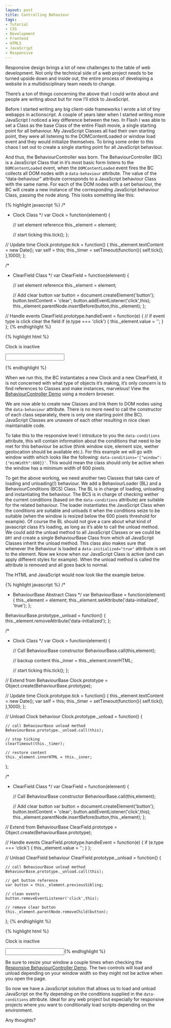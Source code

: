 ```yaml
---
layout: post
title: Controlling Behaviour
tags:
- Tutorial
- CSS
- Development
- Frontend
- HTML5
- JavaScript
- Responsive
---
```

Responsive design brings a lot of new challenges to the table of web development. Not only the technical side of a web project needs to be turned upside down and inside out, the entire process of developing a website in a multidisciplinary team needs to change.

There’s a ton of things concerning the above that I could write about and people are writing about but for now I’ll stick to JavaScript.

Before I started writing any big client-side frameworks I wrote a lot of tiny webapps in actionscript. A couple of years later when I started writing more JavaScript I noticed a key difference between the two. In Flash I was able to set a Class as the base Class of the entire Flash movie, a single starting point for all behaviour. My JavaScript Classes all had their own starting point, they were all listening to the DOMContentLoaded or window load event and they would initialize themselves. To bring some order to this chaos I set out to create a single starting point for all JavaScript behaviour.

And thus, the BehaviourController was born. The BehaviourController (BC) is a JavaScript Class that in it’s most basic form listens to the `DOMContentLoaded` event, when the `DOMContentLoaded` event fires the BC collects all DOM nodes with a `data-behaviour` attribute. The value of the “data-behaviour” attribute corresponds to a JavaScript behaviour Class with the same name. For each of the DOM nodes with a set behaviour, the BC will create a new instance of the corresponding JavaScript behaviour Class, passing the node along. This looks something like this:


{% highlight javascript %}
/*
 * Clock Class
 */
var Clock = function(element) {
    
    // set element reference
    this._element = element;
    
    // start ticking
    this.tick();
};

// Update time
Clock.prototype.tick = function() {
    this._element.textContent = new Date();
    var self = this;
    this._timer = setTimeout(function(){
        self.tick();
    },1000);
};



/*
 * ClearField Class
 */
var ClearField = function(element) {
    
    // set element reference
    this._element = element;
    
    // Add clear button
    var button = document.createElement('button');
    button.textContent = 'clear';
    button.addEventListener('click',this);
    this._element.parentNode.insertBefore(button,this._element);
};

// Handle events
ClearField.prototype.handleEvent = function(e) {
    // if event type is click clear the field
    if (e.type === 'click') {
        this._element.value = '';
    }
};
{% endhighlight %}

{% highlight html %}
<!-- Clock behaviour HTML -->
<p data-behaviour="Clock">Clock is inactive</p>
 
<!-- ClearField behaviour HTML -->
<input type="text" data-behaviour="ClearField">
 
<!-- Initialize all Behaviour -->
<script>
BehaviourController.applyDefault();
</script>
{% endhighlight %}

When we run this, the BC instantiates a new Clock and a new ClearField, it is not concerned with what type of objects it’s making, it’s only concern is to find references to Classes and make instances, marvelous! View the [BehaviourController Demo](http://codepen.io/rikschennink/pen/Fsfnu) using a modern browser.

We are now able to create new Classes and link them to DOM nodes using the `data-behaviour` attribute. There is no more need to call the constructor of each class separately, there is only one starting point (the BC). JavaScript Classes are unaware of each other resulting in nice clean maintainable code.

To take this to the responsive level I introduce to you the `data-conditions` attribute, this will contain information about the conditions that need to be met for this behaviour be active (think window size, element size, wether geolocation should be available etc.). For this example we will go with window width which looks like the following: `data-conditions='{"window":{"minWidth":600}}'`. This would mean the class should only be active when the window has a minimum width of 600 pixels.

To get the above working, we need another two Classes that take care of loading and unloading(!) behaviour. We add a BehaviourLoader (BL) and a BehaviourConditions (BCS) Class. The BL is in charge of loading, unloading and instantiating the behaviour. The BCS is in charge of checking wether the current conditions (based on the `data-conditions` attribute) are suitable for the related behaviour. The loader instantiates the JavaScript Class when the conditions are suitable and unloads it when the conditions seize to be suitable (when the window is resized below the 600 pixels threshold for example). Of course the BL should not give a care about what kind of javascript class it’s loading, as long as it’s able to call the unload method. We could add the unload method to all JavaScript Classes or we could be `DRY` and create a single BehaviourBase Class from which all JavaScript Classes inherit the unload method. This class also makes sure that whenever the Behaviour is loaded a `data-initialized="true"` attribute is set to the element. Now we know when our JavaScript Class is active (and can apply different styles for example). When the unload method is called the attribute is removed and all goes back to normal.

The HTML and JavaScript would now look like the example below.


{% highlight javascript %}
/*
 * BehaviourBase Abstract Class
 */
var BehaviourBase = function(element) {
    this._element = element;
    this._element.setAttribute('data-initialized', 'true');
};
 
BehaviourBase.prototype._unload = function() {
    this._element.removeAttribute('data-initialized');
};
 
 
 
/*
 * Clock Class
 */
var Clock = function(element) {
 
    // Call BehaviourBase constructor
    BehaviourBase.call(this,element);
 
    // backup content
    this._inner = this._element.innerHTML;
 
    // start ticking
    this.tick();
};
 
// Extend from BehaviourBase
Clock.prototype = Object.create(BehaviourBase.prototype);
 
// Update time
Clock.prototype.tick = function() {
    this._element.textContent = new Date();
    var self = this;
    this._timer = setTimeout(function(){
        self.tick();
    },1000);
};
 
// Unload Clock behaviour
Clock.prototype._unload = function() {
 
    // call BehaviourBase unload method
    BehaviourBase.prototype._unload.call(this);
 
    // stop ticking
    clearTimeout(this._timer);
 
    // restore content
    this._element.innerHTML = this._inner;
};
 
 
 
/*
 * ClearField Class
 */
var ClearField = function(element) {
 
    // Call BehaviourBase constructor
    BehaviourBase.call(this,element);
 
    // Add clear button
    var button = document.createElement('button');
    button.textContent = 'clear';
    button.addEventListener('click',this);
    this._element.parentNode.insertBefore(button,this._element);
};
 
// Extend from BehaviourBase
ClearField.prototype = Object.create(BehaviourBase.prototype);
 
// Handle events
ClearField.prototype.handleEvent = function(e) {
    if (e.type === 'click') {
        this._element.value = '';
    }
};
 
// Unload ClearField behaviour
ClearField.prototype._unload = function() {
 
    // call BehaviourBase unload method
    BehaviourBase.prototype._unload.call(this);
 
    // get button reference
    var button = this._element.previousSibling;
 
    // clean events
    button.removeEventListener('click',this);
 
    // remove clear button
    this._element.parentNode.removeChild(button);
};
{% endhighlight %}

{% highlight html %}
<!-- Clock behaviour HTML -->
<p data-behaviour="Clock" data-conditions='{"window":{"minWidth":600}}'>Clock is inactive</p>
 
<!-- ClearField behaviour HTML -->
<input type="text" data-behaviour="ClearField"  data-conditions='{"window":{"maxWidth":600}}'>
​
<!-- Initialize all Behaviour -->
<script>
BehaviourController.applyDefault();
</script>
{% endhighlight %}

Be sure to resize your window a couple times when checking the [Responsive BehaviourController Demo](http://codepen.io/rikschennink/pen/ytshL). The two controls will load and unload depending on your window width so they might not be active when you open the page.

So now we have a JavaScript solution that allows us to load and unload JavaScript on the fly depending on the conditions supplied in the `data-conditions` attribute. Ideal for any web project but especially for responsive projects where you want to conditionally load scripts depending on the environment.

Any thoughts?